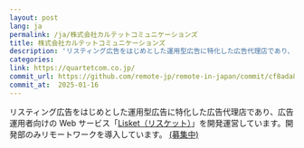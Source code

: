 ```yaml
---
layout: post
lang: ja
permalink: /ja/株式会社カルテットコミュニケーションズ
title: 株式会社カルテットコミュニケーションズ
description: 'リスティング広告をはじめとした運用型広告に特化した広告代理店であり、広告運用者向けの Web サービス「Lisket（リスケット）」を開発運営しています。開発部のみリモートワークを導入しています。 (募集中)'
categories: 
link: https://quartetcom.co.jp/
commit_url: https://github.com/remote-jp/remote-in-japan/commit/cf8ada8eae0f29603e476cd235d4527e9ea268e4
commit_at:  2025-01-16
---
```


<p>リスティング広告をはじめとした運用型広告に特化した広告代理店であり、広告運用者向けの Web サービス「<a href="https://lisket.jp/">Lisket（リスケット）</a>」を開発運営しています。開発部のみリモートワークを導入しています。 <a href="https://quartetcom.co.jp/recruit/engineer/">(募集中)</a></p>
